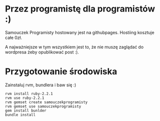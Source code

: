 # Przez programistę dla programistów :)

Samouczek Programisty hostowany jest na githubpages. Hostiing kosztuje całe 0zł.

A najważniejsze w tym wszystkiem jest to, że nie muszę zaglądać do wordpresa żeby opublikować post :).

# Przygotowanie środowiska

Zainstaluj rvm, bundlera i baw się :)

```
rvm install ruby-2.2.1
rvm use ruby-2.2.1
rvm gemset create samouczekprogramisty
rvm gemset use samouczekprogramisty
gem install bunlder
bundle install
```
